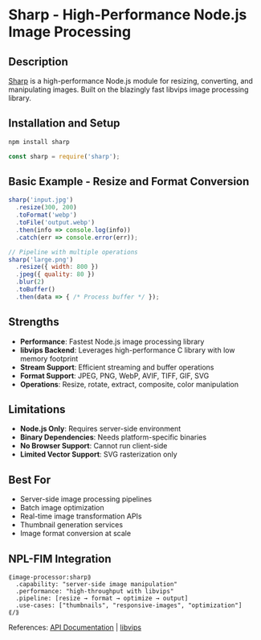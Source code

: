 # Sharp - High-Performance Node.js Image Processing

## Description
[Sharp](https://sharp.pixelplumbing.com) is a high-performance Node.js module for resizing, converting, and manipulating images. Built on the blazingly fast libvips image processing library.

## Installation and Setup
```bash
npm install sharp
```

```javascript
const sharp = require('sharp');
```

## Basic Example - Resize and Format Conversion
```javascript
sharp('input.jpg')
  .resize(300, 200)
  .toFormat('webp')
  .toFile('output.webp')
  .then(info => console.log(info))
  .catch(err => console.error(err));

// Pipeline with multiple operations
sharp('large.png')
  .resize({ width: 800 })
  .jpeg({ quality: 80 })
  .blur(2)
  .toBuffer()
  .then(data => { /* Process buffer */ });
```

## Strengths
- **Performance**: Fastest Node.js image processing library
- **libvips Backend**: Leverages high-performance C library with low memory footprint
- **Stream Support**: Efficient streaming and buffer operations
- **Format Support**: JPEG, PNG, WebP, AVIF, TIFF, GIF, SVG
- **Operations**: Resize, rotate, extract, composite, color manipulation

## Limitations
- **Node.js Only**: Requires server-side environment
- **Binary Dependencies**: Needs platform-specific binaries
- **No Browser Support**: Cannot run client-side
- **Limited Vector Support**: SVG rasterization only

## Best For
- Server-side image processing pipelines
- Batch image optimization
- Real-time image transformation APIs
- Thumbnail generation services
- Image format conversion at scale

## NPL-FIM Integration
```npl
⟪image-processor:sharp⟫
  .capability: "server-side image manipulation"
  .performance: "high-throughput with libvips"
  .pipeline: [resize → format → optimize → output]
  .use-cases: ["thumbnails", "responsive-images", "optimization"]
⟪/⟫
```

References: [API Documentation](https://sharp.pixelplumbing.com/api-constructor) | [libvips](https://www.libvips.org/)